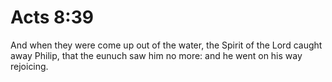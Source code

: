 # Acts 8:39

And when they were come up out of the water, the Spirit of the Lord caught away Philip, that the eunuch saw him no more: and he went on his way rejoicing.